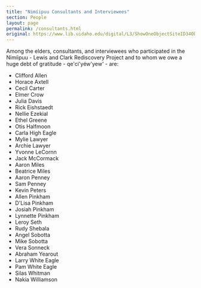 ```yaml
---
title: "Nimíipuu Consultants and Interviewees"
section: People
layout: page
permalink: /consultants.html
original: https://www.lib.uidaho.edu/digital/L3/ShowOneObjectSiteID34ObjectID302.html
---
```


Among the elders, consultants, and interviewees who participated in the Nimíipuu - Lewis and Clark Rediscovery Project and to whom we owe a huge debt of gratitude - qe'ci'yéw'yew' - are:

- Clifford Allen
- Horace Axtell
- Cecil Carter
- Elmer Crow
- Julia Davis
- Rick Eishstaedt
- Nellie Ezekial
- Ethel Greene
- Otis Halfmoon
- Carla High Eagle
- Mylie Lawyer
- Archie Lawyer
- Yvonne LeCornn
- Jack McCormack
- Aaron Miles
- Beatrice Miles
- Aaron Penney
- Sam Penney
- Kevin Peters
- Allen Pinkham
- D'Lisa Pinkham
- Josiah Pinkham
- Lynnette Pinkham
- Leroy Seth
- Rudy Shebala
- Angel Sobotta
- Mike Sobotta
- Vera Sonneck
- Abraham Yearout
- Larry White Eagle
- Pam White Eagle
- Silas Whitman
- Nakia Williamson
